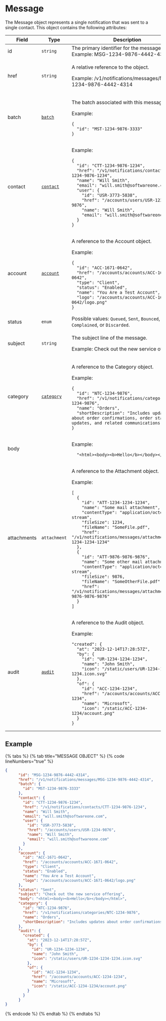 # Message

The Message object represents a single notification that was sent to a single contact. This object contains the following attributes:

<table><thead><tr><th width="157">Field</th><th width="134">Type</th><th>Description</th></tr></thead><tbody><tr><td>id</td><td><code>string</code></td><td>The primary identifier for the message. Example: MSG-1234-9876-4442-4314</td></tr><tr><td>href</td><td><code>string</code></td><td><p>A relative reference to the object. </p><p>Example: /v1/notifications/messages/MSG-1234-9876-4442-4314</p></td></tr><tr><td>batch</td><td><a href="../batches/"><code>batch</code></a></td><td><p>The batch associated with this message. </p><p>Example:</p><pre class="language-json" data-overflow="wrap" data-line-numbers><code class="lang-json">{
  "id": "MST-1234-9876-3333"
}
</code></pre></td></tr><tr><td>contact</td><td><a href="../contacts/"><code>contact</code></a></td><td><p>Example:</p><pre class="language-json" data-overflow="wrap" data-line-numbers><code class="lang-json">{
  "id": "CTT-1234-9876-1234",
  "href": "/v1/notifications/contacts/CTT-1234-9876-1234",
  "name": "Will Smith",
  "email": "will.smith@softwareone.com",
  "user": {
    "id": "USR-3773-5838",
    "href": "/accounts/users/USR-1234-9876",
    "name": "Will Smith",
    "email": "will.smith@softwareone.com"
  }
}
</code></pre></td></tr><tr><td>account</td><td><a href="../../accounts-api/account/"><code>account</code></a></td><td><p>A reference to the Account object. </p><p>Example:</p><pre class="language-json" data-overflow="wrap" data-line-numbers><code class="lang-json">{
  "id": "ACC-1671-0642",
  "href": "/accounts/accounts/ACC-1671-0642",
  "type": "Client",
  "status": "Enabled",
  "name": "You Are a Test Account",
  "logo": "/accounts/accounts/ACC-1671-0642/logo.png"
}
</code></pre></td></tr><tr><td>status</td><td><code>enum</code></td><td>Possible values: <code>Queued</code>, <code>Sent</code>, <code>Bounced</code>, <code>Complained</code>, or <code>Discarded</code>.</td></tr><tr><td>subject</td><td><code>string</code></td><td><p>The subject line of the message. </p><p>Example: Check out the new service offering</p></td></tr><tr><td>category</td><td><a href="../categories/"><code>category</code></a></td><td><p>A reference to the Category object.  </p><p>Example:</p><pre class="language-json" data-overflow="wrap" data-line-numbers><code class="lang-json">{
  "id": "NTC-1234-9876",
  "href": "/v1/notifications/categories/NTC-1234-9876",
  "name": "Orders",
  "shortDescription": "Includes updates about order confirmations, order status updates, and related communications."
}
</code></pre></td></tr><tr><td>body</td><td> </td><td><p> Example: </p><pre class="language-json" data-overflow="wrap" data-line-numbers><code class="lang-json">  "&#x3C;html>&#x3C;body>&#x3C;b>Hello&#x3C;/b>&#x3C;/body>&#x3C;/html>"
</code></pre></td></tr><tr><td>attachments</td><td><code>attachment</code></td><td><p>A reference to the Attachment object. </p><p>Example:</p><pre class="language-json" data-overflow="wrap" data-line-numbers><code class="lang-json">[
  {
    "id": "ATT-1234-1234-1234",
    "name": "Some mail attachment",
    "contentType": "application/octet-stream",
    "fileSize": 1234,
    "fileName": "SomeFile.pdf",
    "href": "/v1/notifications/messages/attachments/ATT-1234-1234-1234"
  },
  {
    "id": "ATT-9876-9876-9876",
    "name": "Some other mail attachment",
    "contentType": "application/octet-stream",
    "fileSize": 9876,
    "fileName": "SomeOtherFile.pdf",
    "href": "/v1/notifications/messages/attachments/ATT-9876-9876-9876"
  }
]
</code></pre></td></tr><tr><td>audit</td><td><a href="../../common-api-objects/audit.md"><code>audit</code></a></td><td><p>A reference to the Audit object. </p><p>Example:</p><pre class="language-json" data-overflow="wrap" data-line-numbers><code class="lang-json">"created": { 
  "at": "2023-12-14T17:28:57Z", 
  "by": {
    "id": "UR-1234-1234-1234",
    "name": "John Smith",
    "icon": "/static/users/UR-1234-1234-1234.icon.svg"
  },
  "of": {
    "id": "ACC-1234-1234",
    "href": "/accounts/accounts/ACC-1234-1234",
    "name": "Microsoft",
    "icon": "/static/ACC-1234-1234/account.png"
  }
}
</code></pre></td></tr></tbody></table>

## Example

{% tabs %}
{% tab title="MESSAGE OBJECT" %}
{% code lineNumbers="true" %}
```json
{
      "id": "MSG-1234-9876-4442-4314",
      "href": "/v1/notifications/messages/MSG-1234-9876-4442-4314",
      "batch": {
        "id": "MST-1234-9876-3333"
      },
      "contact": {
        "id": "CTT-1234-9876-1234",
        "href": "/v1/notifications/contacts/CTT-1234-9876-1234",
        "name": "Will Smith",
        "email": "will.smith@softwareone.com",
        "user": {
          "id": "USR-3773-5838",
          "href": "/accounts/users/USR-1234-9876",
          "name": "Will Smith",
          "email": "will.smith@softwareone.com"
        }
      },
      "account": {
        "id": "ACC-1671-0642",
        "href": "/accounts/accounts/ACC-1671-0642",
        "type": "Client",
        "status": "Enabled",
        "name": "You Are a Test Account",
        "logo": "/accounts/accounts/ACC-1671-0642/logo.png"
      },
      "status": "Sent",
      "subject": "Check out the new service offering",
      "body": "<html><body><b>Hello</b></body></html>",
      "category": {
        "id": "NTC-1234-9876",
        "href": "/v1/notifications/categories/NTC-1234-9876",
        "name": "Orders",
        "shortDescription": "Includes updates about order confirmations, order status updates, and related communications."
      },
      "audit": {
        "created": {
          "at": "2023-12-14T17:28:57Z",
          "by": {
            "id": "UR-1234-1234-1234",
            "name": "John Smith",
            "icon": "/static/users/UR-1234-1234-1234.icon.svg"
          },
          "of": {
            "id": "ACC-1234-1234",
            "href": "/accounts/accounts/ACC-1234-1234",
            "name": "Microsoft",
            "icon": "/static/ACC-1234-1234/account.png"
          }
        }
      }
}
```
{% endcode %}
{% endtab %}
{% endtabs %}
